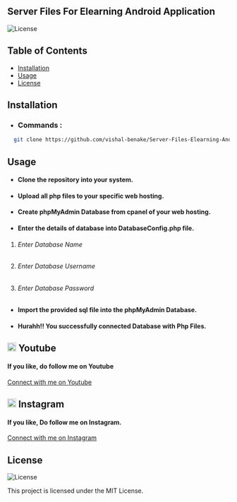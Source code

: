 ## Server Files For Elearning Android Application  

![License](https://img.shields.io/badge/License-MIT-blue.svg)

## Table of Contents

- [Installation](#installation)
- [Usage](#usage)
- [License](#license)
  
## Installation
- <h3>Commands :</h3>
```bash
  git clone https://github.com/vishal-benake/Server-Files-Elearning-Android-App.git
```
## Usage
- <h4>Clone the repository into your system.</h4>
- <h4>Upload all php files to your specific web hosting.</h4>
- <h4>Create phpMyAdmin Database from cpanel of your web hosting.</h4>
- <h4>Enter the details of database into DatabaseConfig.php file.</h4>
1. <h6><i>Enter Database Name</i></h6>
2. <h6><i>Enter Database Username</i></h6>
3. <h6><i>Enter Database Password</i></h6>
- <h4>Import the provided sql file into the phpMyAdmin Database.</h4>
- <h4><b>Hurahh!!</b> You successfully connected Database with Php Files.</h4>

## <img src="https://upload.wikimedia.org/wikipedia/commons/0/09/YouTube_full-color_icon_%282017%29.svg" width="20" height="20"> Youtube
<h4>If you like, do follow me on Youtube</h4>
<a href="https://www.youtube.com/@Code-With-Vishal">Connect with me on  Youtube</a>

## <img src="https://upload.wikimedia.org/wikipedia/commons/e/e7/Instagram_logo_2016.svg" width="20" height="20"> Instagram
<h4>If you like, Do follow me on Instagram.</h4>
<a href="https://www.instagram.com/vishaal_87">Connect with me on Instagram</a>

## License
 ![License](https://img.shields.io/badge/License-MIT-blue.svg)

This project is licensed under the MIT License.
